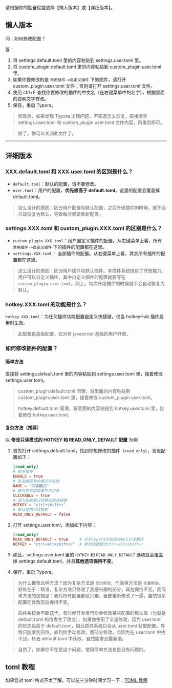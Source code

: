 请根据你的勤奋程度选择【懒人版本】或【详细版本】。



## 懒人版本

问：如何修改配置？

答：

1. 将 settings.default.toml 里的内容粘贴到 settings.user.toml 里。
2. 将 custom_plugin.default.toml 里的内容粘贴到 custom_plugin.user.toml 里。
3. 如果你要修改的是 `常用插件->自定义插件` 下的插件，请打开  custom_plugin.user.toml 文件；否则请打开 settings.user.toml 文件。
4. 使用 ctrl+F 查找你要修改的插件的中文名（在右键菜单中的名字），根据里面的说明文字修改。
5. 保存，重启 Typora。

> 修改后，如果发现 Typora 出现问题，不知道怎么恢复，直接清空 settings.user.toml 和 custom_plugin.user.toml 文件内容，再重启即可。

> 好了，你可以关闭此文件了。



----



## 详细版本

### XXX.default.toml 和 XXX.user.toml 的区别是什么？

- `default.toml`：默认的配置，请不要修改。
- `user.toml`：用户的配置，**优先级高于 default.toml**，这里的配置会覆盖掉 default.toml。

> 这么设计的原因：区分用户配置和默认配置，之后升级插件的时候，就不会自动恢复为默认，导致每次都要重新配置。




### settings.XXX.toml 和 custom_plugin.XXX.toml 的区别是什么？
- `custom_plugin.XXX.toml`：用户自定义插件的配置。从右键菜单上看，所有 `常用插件->自定义插件` 下的插件的配置都在这里。
- `settings.XXX.toml`： 全部插件的配置。从右键菜单上看，其余所有插件的配置都在这里。

> 这么设计的原因：区分用户插件和默认插件。本插件系统提供了开放能力，用户可以自定义插件，其中自定义插件的配置就要写在 `custom_plugin.user.toml`。同上，每次升级插件的时候就不会自动恢复为默认。



### hotkey.XXX.toml 的功能是什么？

`hotkey.XXX.toml`：为任何插件功能配置自定义快捷键，仅当 hotkeyHub 插件启用时生效。

> 此配置是高级配置，仅对有 javascript 基础的用户开放。



### 如何修改插件的配置？

#### 简单方法

直接将 settings.default.toml 里的内容粘贴到 settings.user.toml 里，接着修改 settings.user.toml。

> custom_plugin.default.toml 同理，将里面的内容粘贴到 custom_plugin.user.toml 里，接着修改 custom_plugin.user.toml。
>
> hotkey.default.toml 同理，将里面的内容粘贴到 hotkey.user.toml 里，接着修改 hotkey.user.toml。



#### 复杂方法（推荐）

以 **修改只读模式的 HOTKEY 和 READ_ONLY_DEFAULT 配置** 为例
1. 首先打开 settings.default.toml，找到你想修改的插件（`read_only`），发现配置如下：

   ```toml
   [read_only]
   # 启用插件
   ENABLE = true
   # 在右键菜单中展示的名称
   NAME = "只读模式"
   # 是否在右键菜单中可点击
   CLICKABLE = true
   # 进入和脱离只读模式的快捷键
   HOTKEY = "ctrl+shift+r"
   # 默认使用只读模式
   READ_ONLY_DEFAULT = false
   ```

2. 打开 settings.user.toml，添加如下内容：

   ```toml
   [read_only]
   READ_ONLY_DEFAULT = true     # 打开Typora时会自动进入只读模式
   HOTKEY = "ctrl+alt+shift+r"  # 修改快捷键为ctrl+alt+shift+r
   ```

3. 如此，settings.user.toml 里的 `HOTKEY` 和 `READ_ONLY_DEFAULT` 选项就会覆盖掉 settings.default.toml，并且**其他选项保持不变**。

4. 保存，重启 Typora。

> 为什么推荐此种方法？因为复杂方法是 `部分修改`，而简单方法是 `全量修改`。好处在于：精准。复杂方法只修改了我感兴趣的部分，其他保持不变。而简单方法的逻辑是：我对所有配置都感兴趣，全部重新修改了一遍，虽然很多配置在修改前后保持不变。

> 插件系统会不断迭代，有时候开发者可能会修改某些配置的默认值（也就是 default.toml 的值发生了改变），如果你使用了全量修改，因为 user.toml 的优先级高于 default.toml，因此插件系统只会从 user.toml 获取配置，导致只能拿到旧值，直到你手动修改。而部分修改，会因为在 user.toml 中找不到，转去 default.toml 中获取，自然能拿到最新值。

> 当然了，如果你不在意这个问题，使用简单方法也是没有问题的。



## toml 教程

如果您对 toml 格式不太了解，可以花三分钟时间学习一下：[TOML 教程](https://toml.io/cn/v1.0.0)

